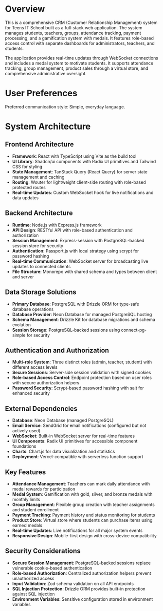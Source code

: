 # Overview

This is a comprehensive CRM (Customer Relationship Management) system for Teens IT School built as a full-stack web application. The system manages students, teachers, groups, attendance tracking, payment processing, and a gamification system with medals. It features role-based access control with separate dashboards for administrators, teachers, and students.

The application provides real-time updates through WebSocket connections and includes a medal system to motivate students. It supports attendance tracking, group management, product sales through a virtual store, and comprehensive administrative oversight.

# User Preferences

Preferred communication style: Simple, everyday language.

# System Architecture

## Frontend Architecture
- **Framework**: React with TypeScript using Vite as the build tool
- **UI Library**: Shadcn/ui components with Radix UI primitives and Tailwind CSS for styling
- **State Management**: TanStack Query (React Query) for server state management and caching
- **Routing**: Wouter for lightweight client-side routing with role-based protected routes
- **Real-time Updates**: Custom WebSocket hook for live notifications and data updates

## Backend Architecture
- **Runtime**: Node.js with Express.js framework
- **API Design**: RESTful API with role-based authentication and authorization
- **Session Management**: Express-session with PostgreSQL-backed session store for security
- **Authentication**: Passport.js with local strategy using scrypt for password hashing
- **Real-time Communication**: WebSocket server for broadcasting live updates to connected clients
- **File Structure**: Monorepo with shared schema and types between client and server

## Data Storage Solutions
- **Primary Database**: PostgreSQL with Drizzle ORM for type-safe database operations
- **Database Provider**: Neon Database for managed PostgreSQL hosting
- **Schema Management**: Drizzle Kit for database migrations and schema evolution
- **Session Storage**: PostgreSQL-backed sessions using connect-pg-simple for security

## Authentication and Authorization
- **Multi-role System**: Three distinct roles (admin, teacher, student) with different access levels
- **Secure Sessions**: Server-side session validation with signed cookies
- **Role-based Access Control**: Endpoint protection based on user roles with secure authorization helpers
- **Password Security**: Scrypt-based password hashing with salt for enhanced security

## External Dependencies
- **Database**: Neon Database (managed PostgreSQL)
- **Email Service**: SendGrid for email notifications (configured but not actively used)
- **WebSocket**: Built-in WebSocket server for real-time features
- **UI Components**: Radix UI primitives for accessible component foundations
- **Charts**: Chart.js for data visualization and statistics
- **Deployment**: Vercel-compatible with serverless function support

## Key Features
- **Attendance Management**: Teachers can mark daily attendance with medal rewards for participation
- **Medal System**: Gamification with gold, silver, and bronze medals with monthly limits
- **Group Management**: Flexible group creation with teacher assignments and student enrollment
- **Payment Tracking**: Payment history and status monitoring for students
- **Product Store**: Virtual store where students can purchase items using earned medals
- **Real-time Updates**: Live notifications for all major system events
- **Responsive Design**: Mobile-first design with cross-device compatibility

## Security Considerations
- **Secure Session Management**: PostgreSQL-backed sessions replace vulnerable cookie-based authentication
- **Role-based Authorization**: Centralized authorization helpers prevent unauthorized access
- **Input Validation**: Zod schema validation on all API endpoints
- **SQL Injection Protection**: Drizzle ORM provides built-in protection against SQL injection
- **Environment Variables**: Sensitive configuration stored in environment variables